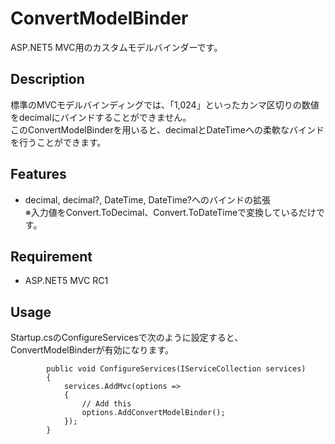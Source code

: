 # ConvertModelBinder

ASP.NET5 MVC用のカスタムモデルバインダーです。

## Description

標準のMVCモデルバインディングでは、「1,024」といったカンマ区切りの数値をdecimalにバインドすることができません。  
このConvertModelBinderを用いると、decimalとDateTimeへの柔軟なバインドを行うことができます。

## Features

- decimal, decimal?, DateTime, DateTime?へのバインドの拡張  
※入力値をConvert.ToDecimal、Convert.ToDateTimeで変換しているだけです。  

## Requirement

- ASP.NET5 MVC RC1  

## Usage

Startup.csのConfigureServicesで次のように設定すると、ConvertModelBinderが有効になります。

```
        public void ConfigureServices(IServiceCollection services)
        {
            services.AddMvc(options =>
            {
                // Add this
                options.AddConvertModelBinder();
            });
        }
```

